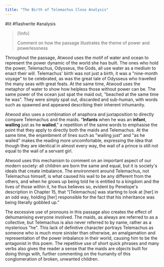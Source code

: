 ```yaml
---
title: "The Birth of Telemachus Close Analysis"
---
```

#lit #flashwrite #analysis

> [!info] 
> 
> Comment on how the passage illustrates the theme of power and powerlessness

Throughout the passage, Atwood uses the motif of water and ocean to represent the power dynamic of the world she has built. The ones who hold the power, Telemachus, Odysseus, the Gods, all use water as a medium to enact their will. Telemachus' birth was not just a birth, it was a "nine-month voyage" to be celebrated, as was the great tale of Odysseus who travelled the many seas with great feats. At the same time, Atwood uses the metaphor of water to show how helpless those without power can be. The same power of the ocean just spat the maid out, "beached at the same time he was". They were simply spat out, discarded and sub-human, with words such as spawned and appeared describing their inherent inhumanity.

Atwood also uses a combination of anaphora and juxtaposition to directly compare Telemachus and the maids. "**Infants** when he was an **infant**, **wailing** just as he **wailed**," a repetition of the same words to emphasise the point that they apply to directly both the maids and Telemachus. At the same time, the enjambment of lines such as "wailing just" and "as he wailed" makes the reading more uncomfortable, expressing the idea that though they are identical in almost every way, the wail of a prince is still not equal to the wail of a servant girl. 

Atwood uses this mechanism to comment on an important aspect of our modern society: all children are born the same and equal, but it is society's ideals that create imbalance. The environment around Telemachus, not Telemachus himself, is what caused his wail to be any different from the others, and when he grows up being told he is entitled to a kingdom and the lives of those within it, he thus believes so, evident by Penelope's description in Chapter 15, that “\[Telemachus] was starting to look at \[her] in an odd way, holding \[her] responsible for the fact that his inheritance was being literally gobbled up.” 

The excessive use of pronouns in this passage also creates the effect of dehumanising everyone involved. The maids, as always are referred to as a collective, but Telemachus is also never referred to by name, rather as a mysterious "he". This lack of definitive character portrays Telemachus as someone who is much more sinister than otherwise, an amalgamation and representation of the power imbalance in their world, causing him to be the antagonist in this poem. The repetitive use of short quick phrases and many verbs also gives the reader a sense that the maids are *objects* built for doing things with, further commenting on the humanity of this conglomeration of broken, unwanted children.